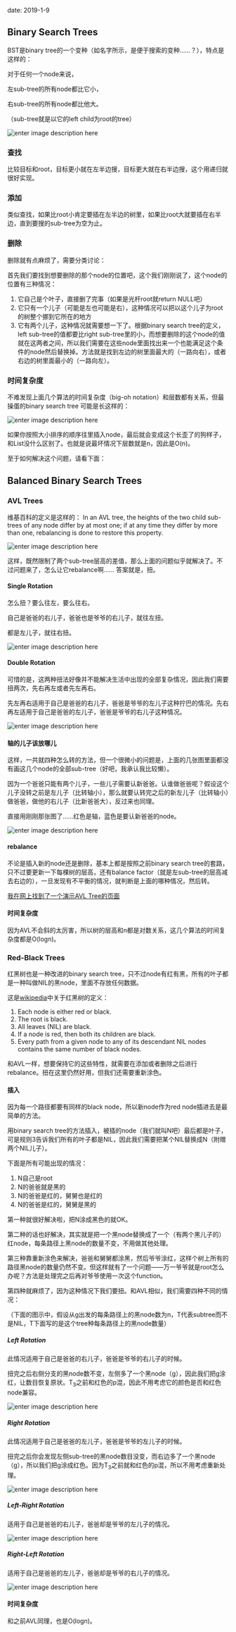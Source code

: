 date: 2019-1-9

## Binary Search Trees
BST是binary tree的一个变种（如名字所示，是便于搜索的变种……？），特点是这样的：

对于任何一个node来说，

左sub-tree的所有node都比它小，

右sub-tree的所有node都比他大。

（sub-tree就是以它的left child为root的tree）

![enter image description here](https://i.loli.net/2019/01/09/5c356a9fd8e70.png)


### 查找
比较目标和root，目标更小就在左半边搜，目标更大就在右半边搜，这个用递归就很好实现。

### 添加
类似查找，如果比root小肯定要插在左半边的树里，如果比root大就要插在右半边，直到要搜的sub-tree为空为止。

### 删除
删除就有点麻烦了，需要分类讨论：

首先我们要找到想要删除的那个node的位置吧，这个我们刚刚说了，这个node的位置有三种情况：

1. 它自己是个叶子，直接删了完事（如果是光杆root就return NULL吧）
2. 它只有一个儿子（可能是左也可能是右），这种情况可以把以这个儿子为root的树整个挪到它所在的地方
3. 它有两个儿子，这种情况就需要想一下了。根据binary search tree的定义，left sub-tree的值都要比right sub-tree里的小，而想要删除的这个node的值就在这两者之间，所以我们需要在这些node里面找出来一个也能满足这个条件的node然后替换掉。方法就是找到左边的树里面最大的（一路向右），或者右边的树里面最小的（一路向左）。

### 时间复杂度
不难发现上面几个算法的时间复杂度（big-oh notation）和层数都有关系，但最操蛋的binary search tree 可能是长这样的：

![enter image description here](https://i.loli.net/2019/01/09/5c356ded29a72.png)

如果你按照大小排序的顺序往里插入node，最后就会变成这个长歪了的狗样子，和List没什么区别了。也就是说最坏情况下层数就是n，因此是O(n)。

至于如何解决这个问题，请看下面：

## Balanced Binary Search Trees

### AVL Trees
维基百科的定义是这样的： In an AVL tree, the heights of the two child sub-trees of any node differ by at most one; if at any time they differ by more than one, rebalancing is done to restore this property.

![enter image description here](https://i.loli.net/2019/01/09/5c36121100904.png)

这样，既然限制了两个sub-tree层高的差值，那么上面的问题似乎就解决了。不过问题来了，怎么让它rebalance啊……
答案就是，扭。

#### Single Rotation
怎么扭？要么往左，要么往右。

自己是爸爸的右儿子，爸爸也是爷爷的右儿子，就往左扭。

都是左儿子，就往右扭。

![enter image description here](https://i.loli.net/2019/01/09/5c3619efbc4c1.png)

#### Double Rotation
可惜的是，这两种扭法好像并不能解决生活中出现的全部复杂情况，因此我们需要扭两次，先右再左或者先左再右。

先左再右适用于自己是爸爸的右儿子，爸爸是爷爷的左儿子这种拧巴的情况。先右再左适用于自己是爸爸的左儿子，爸爸是爷爷的右儿子这种情况。

![enter image description here](https://i.loli.net/2019/01/10/5c364008a425b.png)

#### 轴的儿子该放哪儿
这样，一共就四种怎么转的方法，但一个很微小的问题是，上面的几张图里面都没有画这几个node的全部sub-tree（好吧，我承认我比较懒）。

因为一个爸爸只能有两个儿子，一些儿子需要认新爸爸。认谁做爸爸呢？假设这个儿子没转之前是左儿子（比转轴小），那么就要认转完之后的新左儿子（比转轴小）做爸爸，做他的右儿子（比新爸爸大），反过来也同理。

直接用刚刚那张图了……红色是轴，蓝色是要认新爸爸的node。

![enter image description here](https://i.loli.net/2019/01/10/5c3644fe6b49e.png)

#### rebalance
不论是插入新的node还是删除，基本上都是按照之前binary search tree的套路，只不过要更新一下每棵树的层高，还有balance factor（就是左sub-tree的层高减去右边的），一旦发现有不平衡的情况，就判断是上面的哪种情况，然后转。

[我在网上找到了一个演示AVL Tree的页面](https://www.cs.usfca.edu/~galles/visualization/AVLtree.html)

#### 时间复杂度
因为AVL不会斜的太厉害，所以树的层高和n都是对数关系，这几个算法的时间复杂度都是O(logn)。

### Red-Black Trees
红黑树也是一种改进的binary search tree，只不过node有红有黑，所有的叶子都是一种叫做NIL的黑node，里面不存放任何数据。

这是[wikipedia](https://en.wikipedia.org/wiki/Red%E2%80%93black_tree)中关于红黑树的定义：

1. Each node is either red or black.
2. The root is black.
3. All leaves (NIL) are black.
4. If a node is red, then both its children are black.
5. Every path from a given node to any of its descendant NIL nodes contains the same number of black nodes.

和AVL一样，想要保持它的这些特性，就需要在添加或者删除之后进行rebalance。扭在这里仍然好用，但我们还需要重新涂色。

#### 插入
因为每一个路径都要有同样的black node，所以新node作为red node插进去是最简单的方法。

用binary search tree的方法插入，被插的node（我们就叫N吧）最后都是叶子，可是规则3告诉我们所有的叶子都是NIL，因此我们需要把某个NIL替换成N（附赠两个NIL儿子）。

下面是所有可能出现的情况：

1. N自己是root
2. N的爸爸就是黑的
3. N的爸爸是红的，舅舅也是红的
4. N的爸爸是红的，舅舅是黑的

第一种就很好解决啦，把N涂成黑色的就OK。

第二种的话也好解决，其实就是把一个黑node替换成了一个（有两个黑儿子的）红node，每条路径上黑node的数量不变，不用做其他处理。

第三种靠重新涂色来解决，爸爸和舅舅都涂黑，然后爷爷涂红，这样个树上所有的路径黑node的数量仍然不变。但这样就有了一个问题——万一爷爷就是root怎么办呢？方法是处理完之后再对爷爷使用一次这个function。

第四种就麻烦了，因为这种情况下我们要扭。和AVL相似，我们需要四种不同的情况：

（下面的图示中，假设从g出发的每条路径上的黑node数为n，T代表subtree而不是NIL，T下面写的是这个tree种每条路径上的黑node数量）

##### Left Rotation
此情况适用于自己是爸爸的右儿子，爸爸是爷爷的右儿子的时候。

扭完之后右侧分支的黑node数不变，左侧多了一个黑node（g），因此我们把g涂红，让数目恢复原状。T<sub>3</sub>之前和红色的p混，因此不用考虑它的颜色是否和红色node兼容。

![enter image description here](https://i.loli.net/2019/01/10/5c36ad5f9a825.png)

##### Right Rotation
此情况适用于自己是爸爸的左儿子，爸爸是爷爷的左儿子的时候。

扭完之后你会发现左侧sub-tree的黑node数目没变，而右边多了一个黑node（g），所以我们把g涂成红色。因为T<sub>3</sub>之前就和红色的p混，所以不用考虑重新处理。

![enter image description here](https://i.loli.net/2019/01/10/5c36a23f5b5ad.png)

##### Left-Right Rotation
适用于自己是爸爸的右儿子，爸爸却是爷爷的左儿子的情况。

![enter image description here](https://i.loli.net/2019/01/10/5c36b992cefb4.png)

##### Right-Left Rotation
适用于自己是爸爸的左儿子，爸爸却是爷爷的右儿子的情况。

![enter image description here](https://i.loli.net/2019/01/10/5c36b73474c33.png)

#### 时间复杂度
和之前AVL同理，也是O(logn)。
